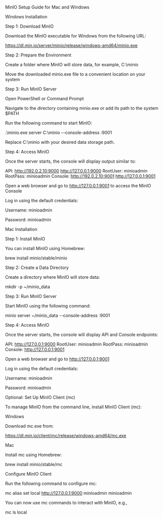 MinIO Setup Guide for Mac and Windows

Windows Installation

Step 1: Download MinIO

Download the MinIO executable for Windows from the following URL:

https://dl.min.io/server/minio/release/windows-amd64/minio.exe

Step 2: Prepare the Environment

Create a folder where MinIO will store data, for example, C:\minio

Move the downloaded minio.exe file to a convenient location on your system

Step 3: Run MinIO Server

Open PowerShell or Command Prompt

Navigate to the directory containing minio.exe or add its path to the system $PATH

Run the following command to start MinIO:

.\minio.exe server C:\minio --console-address :9001

Replace C:\minio with your desired data storage path.

Step 4: Access MinIO

Once the server starts, the console will display output similar to:

API: http://192.0.2.10:9000 http://127.0.0.1:9000
RootUser: minioadmin
RootPass: minioadmin
Console: http://192.0.2.10:9001 http://127.0.0.1:9001

Open a web browser and go to http://127.0.0.1:9001 to access the MinIO Console

Log in using the default credentials:

Username: minioadmin

Password: minioadmin

Mac Installation

Step 1: Install MinIO

You can install MinIO using Homebrew:

brew install minio/stable/minio

Step 2: Create a Data Directory

Create a directory where MinIO will store data:

mkdir -p ~/minio_data

Step 3: Run MinIO Server

Start MinIO using the following command:

minio server ~/minio_data --console-address :9001

Step 4: Access MinIO

Once the server starts, the console will display API and Console endpoints:

API: http://127.0.0.1:9000
RootUser: minioadmin
RootPass: minioadmin
Console: http://127.0.0.1:9001

Open a web browser and go to http://127.0.0.1:9001

Log in using the default credentials:

Username: minioadmin

Password: minioadmin

Optional: Set Up MinIO Client (mc)

To manage MinIO from the command line, install MinIO Client (mc):

Windows

Download mc.exe from:

https://dl.min.io/client/mc/release/windows-amd64/mc.exe

Mac

Install mc using Homebrew:

brew install minio/stable/mc

Configure MinIO Client

Run the following command to configure mc:

mc alias set local http://127.0.0.1:9000 minioadmin minioadmin

You can now use mc commands to interact with MinIO, e.g.,

mc ls local